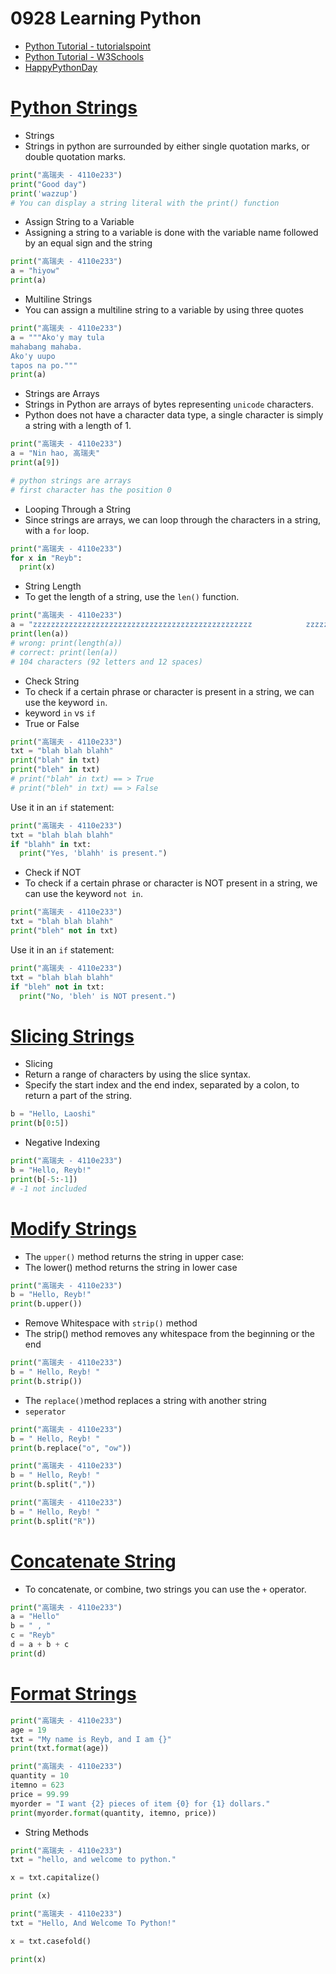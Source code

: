 # 0928 Learning Python
- [Python Tutorial - tutorialspoint](https://www.tutorialspoint.com/python/index.htm)
- [Python Tutorial - W3Schools](https://www.w3schools.com/python/)
- [HappyPythonDay](https://github.com/MyFirstSecurity2020/HappyPythonDay)

# [Python Strings](https://www.w3schools.com/python/python_strings.asp)

- Strings
- Strings in python are surrounded by either single quotation marks, or double quotation marks.
``` python
print("高瑞夫 - 4110e233")
print("Good day")
print('wazzup')
# You can display a string literal with the print() function
```

- Assign String to a Variable
- Assigning a string to a variable is done with the variable name followed by an equal sign and the string
``` python
print("高瑞夫 - 4110e233")
a = "hiyow"
print(a)
```
- Multiline Strings
- You can assign a multiline string to a variable by using three quotes
``` python
print("高瑞夫 - 4110e233")
a = """Ako'y may tula
mahabang mahaba.
Ako'y uupo
tapos na po."""
print(a)
```

- Strings are Arrays
- Strings in Python are arrays of bytes representing `unicode` characters.
- Python does not have a character data type, a single character is simply a string with a length of 1.
``` python
print("高瑞夫 - 4110e233")
a = "Nin hao, 高瑞夫"
print(a[9])

# python strings are arrays
# first character has the position 0
```

- Looping Through a String
- Since strings are arrays, we can loop through the characters in a string, with a `for` loop.
``` python
print("高瑞夫 - 4110e233")
for x in "Reyb":
  print(x)
```

- String Length
- To get the length of a string, use the `len()` function.
``` python
print("高瑞夫 - 4110e233")
a = "zzzzzzzzzzzzzzzzzzzzzzzzzzzzzzzzzzzzzzzzzzzzzzzzz            zzzzzzzzzzzzzzzzzzzzzzzzzzzzzzzzzzzzzzzzzzz"
print(len(a))
# wrong: print(length(a))
# correct: print(len(a))
# 104 characters (92 letters and 12 spaces)
```

- Check String
- To check if a certain phrase or character is present in a string, we can use the keyword `in`.
- keyword `in` vs `if`
- True or False
``` python
print("高瑞夫 - 4110e233")
txt = "blah blah blahh"
print("blah" in txt)
print("bleh" in txt)
# print("blah" in txt) == > True
# print("bleh" in txt) == > False
```
Use it in an `if` statement:
``` python
print("高瑞夫 - 4110e233")
txt = "blah blah blahh"
if "blahh" in txt:
  print("Yes, 'blahh' is present.")
```
- Check if NOT
- To check if a certain phrase or character is NOT present in a string, we can use the keyword `not in`.
``` python
print("高瑞夫 - 4110e233")
txt = "blah blah blahh"
print("bleh" not in txt)
```
Use it in an `if` statement:

``` python
print("高瑞夫 - 4110e233")
txt = "blah blah blahh"
if "bleh" not in txt:
  print("No, 'bleh' is NOT present.")
```

# [Slicing Strings](https://www.w3schools.com/python/python_strings_slicing.asp)

- Slicing
- Return a range of characters by using the slice syntax.
- Specify the start index and the end index, separated by a colon, to return a part of the string.
```python
b = "Hello, Laoshi"
print(b[0:5])
```



- Negative Indexing
``` python
print("高瑞夫 - 4110e233")
b = "Hello, Reyb!"
print(b[-5:-1])
# -1 not included
```
# [Modify Strings](https://www.w3schools.com/python/python_strings_modify.asp)
- The `upper()` method returns the string in upper case:
- The lower() method returns the string in lower case
``` python
print("高瑞夫 - 4110e233")
b = "Hello, Reyb!"
print(b.upper())
```
- Remove Whitespace with `strip()` method
- The strip() method removes any whitespace from the beginning or the end
``` python
print("高瑞夫 - 4110e233")
b = " Hello, Reyb! "
print(b.strip())
```
- The `replace()`method replaces a string with another string
- `seperator`
``` python
print("高瑞夫 - 4110e233")
b = " Hello, Reyb! "
print(b.replace("o", "ow"))
```

```python
print("高瑞夫 - 4110e233")
b = " Hello, Reyb! "
print(b.split(","))
```

```python
print("高瑞夫 - 4110e233")
b = " Hello, Reyb! "
print(b.split("R"))
```

# [Concatenate String](https://www.w3schools.com/python/python_strings_concatenate.asp)
- To concatenate, or combine, two strings you can use the `+` operator.
```python
print("高瑞夫 - 4110e233")
a = "Hello"
b = " , "
c = "Reyb"
d = a + b + c
print(d)
```

# [Format Strings](https://www.w3schools.com/python/python_strings_format.asp)
```python
print("高瑞夫 - 4110e233")
age = 19
txt = "My name is Reyb, and I am {}"
print(txt.format(age))
```


```python
print("高瑞夫 - 4110e233")
quantity = 10
itemno = 623
price = 99.99
myorder = "I want {2} pieces of item {0} for {1} dollars."
print(myorder.format(quantity, itemno, price))
```
- String Methods

```python
print("高瑞夫 - 4110e233")
txt = "hello, and welcome to python."

x = txt.capitalize()

print (x)
```


```python
print("高瑞夫 - 4110e233")
txt = "Hello, And Welcome To Python!"

x = txt.casefold()

print(x)
```

```python

```
```python

```
```python

```
